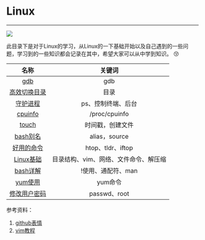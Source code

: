 # Linux

-------------

![](https://ykitty.oss-cn-beijing.aliyuncs.com/photo/Linux/Linux%20Photo/Linux.jpg)

此目录下是对于Linux的学习，从Linux的一下基础开始以及自己遇到的一些问题，学习到的一些知识都会记录在其中，希望大家可以从中学到知识。 :kissing_closed_eyes: 

|                             名称                             |                关键词                 |
| :----------------------------------------------------------: | :-----------------------------------: |
| [gdb](https://github.com/YKitty/Notes/blob/master/notes/Linux/Linux%E8%B0%83%E8%AF%95%E5%99%A8-gdb%E4%BD%BF%E7%94%A8.md ) |                  gdb                  |
| [高效切换目录](https://github.com/YKitty/Notes/blob/master/notes/Linux/Linxu%E5%A6%82%E4%BD%95%E9%AB%98%E6%95%88%E5%88%87%E6%8D%A2%E7%9B%AE%E5%BD%95.md ) |                 目录                  |
| [守护进程](https://github.com/YKitty/Notes/blob/master/notes/Linux/%E5%AE%88%E6%8A%A4%E8%BF%9B%E7%A8%8B.md ) |          ps、控制终端、后台           |
| [cpuinfo](https://github.com/YKitty/Notes/blob/master/notes/Linux/Linux%E4%B8%8B%E6%9F%A5%E7%9C%8BCPU%E4%BF%A1%E6%81%AF.md ) |             /proc/cpuinfo             |
| [touch](https://github.com/YKitty/Notes/blob/master/notes/Linux/touch%E5%91%BD%E4%BB%A4.md ) |           时间戳，创建文件            |
| [bash别名](https://github.com/YKitty/Notes/blob/master/notes/Linux/Linux%E4%BD%BF%E7%94%A8bash%E5%88%AB%E5%90%8D.md ) |             alias，source             |
| [好用的命令](https://github.com/YKitty/Notes/blob/master/notes/Linux/Linux%E4%B8%8B%E4%B8%80%E4%BA%9B%E4%B8%8D%E4%B8%BA%E4%BA%BA%E7%9F%A5%E7%9A%84%E6%9E%81%E5%85%B6%E5%A5%BD%E7%94%A8%E7%9A%84%E5%91%BD%E4%BB%A4.md ) |           htop、tldr、iftop           |
| [Linux基础](https://github.com/YKitty/Notes/blob/master/notes/Linux/Linux%E5%9F%BA%E7%A1%80.md ) | 目录结构、vim、网络、文件命令、解压缩 |
| [bash详解](https://github.com/YKitty/Notes/blob/master/notes/Linux/bash%E8%AF%A6%E8%A7%A3.md ) |          !使用、通配符、man           |
| [yum使用](https://github.com/YKitty/Notes/blob/master/notes/Linux/yum.md ) |                yum命令                |
| [修改用户密码]( https://github.com/YKitty/Notes/blob/master/notes/Linux/Centos%207.0%20%E4%BF%AE%E6%94%B9%E7%94%A8%E6%88%B7%E5%AF%86%E7%A0%81.md ) |             passwd、root              |

参考资料：

1. [github表情](https://www.webfx.com/tools/emoji-cheat-sheet/)
2. [vim教程](https://vim.ink/ )